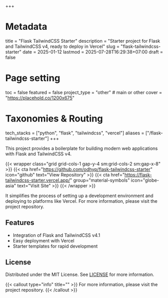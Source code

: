 +++
# Metadata
title = "Flask TailwindCSS Starter"
description = "Starter project for Flask and TailwindCSS v4, ready to deploy in Vercel" 
slug = "flask-tailwindcss-starter"
date = 2025-01-12
lastmod = 2025-07-28T16:29:38+07:00
draft = false

# Page setting
toc = false
featured = false
project_type = "other" # main or other
cover = "https://placehold.co/1200x675"

# Taxonomies & Routing
tech_stacks = ["python", "flask", "tailwindcss", "vercel"]
aliases = ["/flask-tailwindcss-starter"]
+++

This project provides a boilerplate for building modern web applications with Flask and TailwindCSS v4.

{{< wrapper class="grid grid-cols-1 gap-y-4 sm:grid-cols-2 sm:gap-x-8" >}}
{{< cta href="https://github.com/odhyp/flask-tailwindcss-starter" icon="github" text="View Repository" >}}
{{< cta href="https://flask-tailwindcss-starter.vercel.app/" group="material-symbols" icon="globe-asia" text="Visit Site" >}}
{{< /wrapper >}}

It simplifies the process of setting up a development environment and deploying to platforms like Vercel. For more information, please visit the project repository.

## Features

- Integration of Flask and TailwindCSS v4.1
- Easy deployment with Vercel
- Starter templates for rapid development

## License

Distributed under the MIT License. See [LICENSE](https://github.com/odhyp/flask-tailwindcss-starter/blob/master/LICENSE) for more information.

{{< callout type="info" title="" >}}
For more information, please visit the project repository.
{{< /callout >}}
